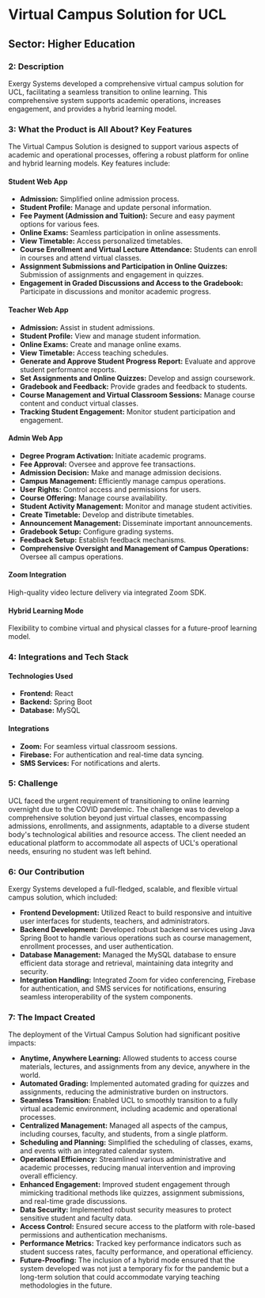 # Virtual Campus Solution for UCL

## Sector: Higher Education

### 2: Description
Exergy Systems developed a comprehensive virtual campus solution for UCL, facilitating a seamless transition to online learning. This comprehensive system supports academic operations, increases engagement, and provides a hybrid learning model.

### 3: What the Product is All About? Key Features

The Virtual Campus Solution is designed to support various aspects of academic and operational processes, offering a robust platform for online and hybrid learning models. Key features include:

#### Student Web App

- **Admission:** Simplified online admission process.
- **Student Profile:** Manage and update personal information.
- **Fee Payment (Admission and Tuition):** Secure and easy payment options for various fees.
- **Online Exams:** Seamless participation in online assessments.
- **View Timetable:** Access personalized timetables.
- **Course Enrollment and Virtual Lecture Attendance:** Students can enroll in courses and attend virtual classes.
- **Assignment Submissions and Participation in Online Quizzes:** Submission of assignments and engagement in quizzes.
- **Engagement in Graded Discussions and Access to the Gradebook:** Participate in discussions and monitor academic progress.

#### Teacher Web App

- **Admission:** Assist in student admissions.
- **Student Profile:** View and manage student information.
- **Online Exams:** Create and manage online exams.
- **View Timetable:** Access teaching schedules.
- **Generate and Approve Student Progress Report:** Evaluate and approve student performance reports.
- **Set Assignments and Online Quizzes:** Develop and assign coursework.
- **Gradebook and Feedback:** Provide grades and feedback to students.
- **Course Management and Virtual Classroom Sessions:** Manage course content and conduct virtual classes.
- **Tracking Student Engagement:** Monitor student participation and engagement.

#### Admin Web App

- **Degree Program Activation:** Initiate academic programs.
- **Fee Approval:** Oversee and approve fee transactions.
- **Admission Decision:** Make and manage admission decisions.
- **Campus Management:** Efficiently manage campus operations.
- **User Rights:** Control access and permissions for users.
- **Course Offering:** Manage course availability.
- **Student Activity Management:** Monitor and manage student activities.
- **Create Timetable:** Develop and distribute timetables.
- **Announcement Management:** Disseminate important announcements.
- **Gradebook Setup:** Configure grading systems.
- **Feedback Setup:** Establish feedback mechanisms.
- **Comprehensive Oversight and Management of Campus Operations:** Oversee all campus operations.

#### Zoom Integration
High-quality video lecture delivery via integrated Zoom SDK.

#### Hybrid Learning Mode
Flexibility to combine virtual and physical classes for a future-proof learning model.

### 4: Integrations and Tech Stack

#### Technologies Used

- **Frontend:** React
- **Backend:** Spring Boot
- **Database:** MySQL

#### Integrations

- **Zoom:** For seamless virtual classroom sessions.
- **Firebase:** For authentication and real-time data syncing.
- **SMS Services:** For notifications and alerts.

### 5: Challenge

UCL faced the urgent requirement of transitioning to online learning overnight due to the COVID pandemic. The challenge was to develop a comprehensive solution beyond just virtual classes, encompassing admissions, enrollments, and assignments, adaptable to a diverse student body's technological abilities and resource access. The client needed an educational platform to accommodate all aspects of UCL's operational needs, ensuring no student was left behind.

### 6: Our Contribution

Exergy Systems developed a full-fledged, scalable, and flexible virtual campus solution, which included:

- **Frontend Development:** Utilized React to build responsive and intuitive user interfaces for students, teachers, and administrators.
- **Backend Development:** Developed robust backend services using Java Spring Boot to handle various operations such as course management, enrollment processes, and user authentication.
- **Database Management:** Managed the MySQL database to ensure efficient data storage and retrieval, maintaining data integrity and security.
- **Integration Handling:** Integrated Zoom for video conferencing, Firebase for authentication, and SMS services for notifications, ensuring seamless interoperability of the system components.

### 7: The Impact Created

The deployment of the Virtual Campus Solution had significant positive impacts:

- **Anytime, Anywhere Learning:** Allowed students to access course materials, lectures, and assignments from any device, anywhere in the world.
- **Automated Grading:** Implemented automated grading for quizzes and assignments, reducing the administrative burden on instructors.
- **Seamless Transition:** Enabled UCL to smoothly transition to a fully virtual academic environment, including academic and operational processes.
- **Centralized Management:** Managed all aspects of the campus, including courses, faculty, and students, from a single platform.
- **Scheduling and Planning:** Simplified the scheduling of classes, exams, and events with an integrated calendar system.
- **Operational Efficiency:** Streamlined various administrative and academic processes, reducing manual intervention and improving overall efficiency.
- **Enhanced Engagement:** Improved student engagement through mimicking traditional methods like quizzes, assignment submissions, and real-time grade discussions.
- **Data Security:** Implemented robust security measures to protect sensitive student and faculty data.
- **Access Control:** Ensured secure access to the platform with role-based permissions and authentication mechanisms.
- **Performance Metrics:** Tracked key performance indicators such as student success rates, faculty performance, and operational efficiency.
- **Future-Proofing:** The inclusion of a hybrid mode ensured that the system developed was not just a temporary fix for the pandemic but a long-term solution that could accommodate varying teaching methodologies in the future.
